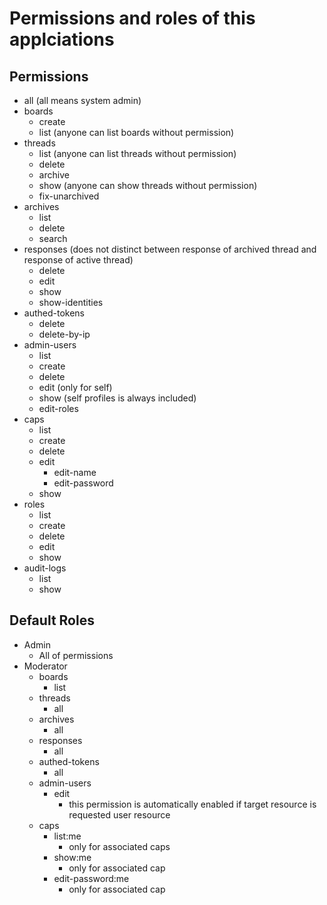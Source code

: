 # Permissions and roles of this applciations
## Permissions
- all (all means system admin)
- boards
  - create
  - list (anyone can list boards without permission)
- threads
  - list (anyone can list threads without permission)
  - delete
  - archive
  - show (anyone can show threads without permission)
  - fix-unarchived
- archives
  - list
  - delete
  - search
- responses (does not distinct between response of archived thread and response of active thread)
  - delete
  - edit
  - show
  - show-identities
- authed-tokens
  - delete
  - delete-by-ip
- admin-users
  - list
  - create
  - delete
  - edit (only for self)
  - show (self profiles is always included)
  - edit-roles
- caps
  - list
  - create
  - delete
  - edit
    - edit-name
    - edit-password
  - show
- roles
  - list
  - create
  - delete
  - edit
  - show
- audit-logs
  - list
  - show

## Default Roles
- Admin
  - All of permissions
- Moderator
  - boards
    - list
  - threads
    - all
  - archives
    - all
  - responses
    - all
  - authed-tokens
    - all
  - admin-users
    - edit 
      - this permission is automatically enabled if target resource is requested user resource
  - caps
    - list:me
      - only for associated caps
    - show:me
      - only for associated cap
    - edit-password:me
      - only for associated cap
